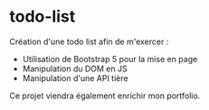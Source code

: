 # todo-list

Création d'une todo list afin de m'exercer :

- Utilisation de Bootstrap 5 pour la mise en page
- Manipulation du DOM en JS
- Manipulation d'une API tière

Ce projet viendra également enrichir mon portfolio.
